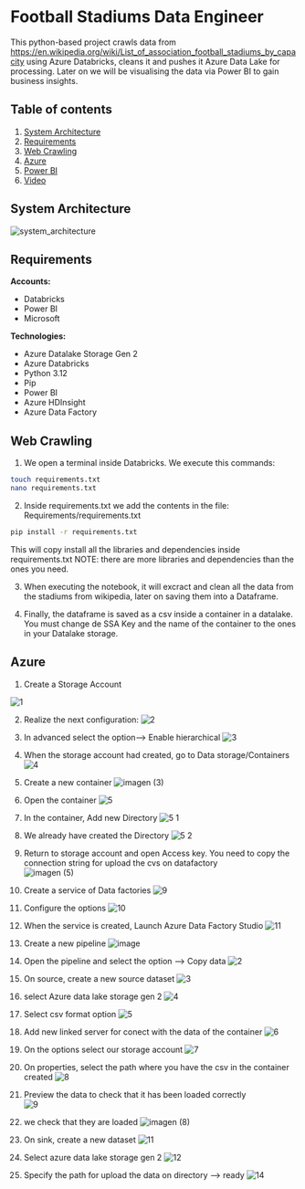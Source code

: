 
# Football Stadiums Data Engineer

This python-based project crawls data from https://en.wikipedia.org/wiki/List_of_association_football_stadiums_by_capacity using Azure Databricks, cleans it and pushes it Azure Data Lake for processing. Later on we will be visualising the data via Power BI to gain business insights.

## Table of contents

1. [System Architecture](#system-architecture)
2. [Requirements](#requirements)
3. [Web Crawling](#web-crawling)
6. [Azure](#azure)
7. [Power BI](#power-bi)
8. [Video](#video)

## System Architecture
![system_architecture](https://github.com/user-attachments/assets/7afa1916-d20e-4151-9be5-95840d77fa98)

## Requirements
**Accounts:**
  - Databricks
  - Power BI
  - Microsoft

**Technologies:**
  - Azure Datalake Storage Gen 2
  - Azure Databricks
  - Python 3.12
  - Pip
  - Power BI
  - Azure HDInsight
  - Azure Data Factory

## Web Crawling
1. We open a terminal inside Databricks. We execute this commands: 
```bash
touch requirements.txt
nano requirements.txt
```
2. Inside requirements.txt we add the contents in the file: Requirements/requirements.txt
```bash
pip install -r requirements.txt
```
This will copy install all the libraries and dependencies inside requirements.txt
NOTE: there are more libraries and dependencies than the ones you need.

3. When executing the notebook, it will excract and clean all the data from the stadiums from wikipedia, later on saving them into a Dataframe.

4. Finally, the dataframe is saved as a csv inside a container in a datalake. You must change de SSA Key and the name of the container to the ones in your Datalake storage.

## Azure
1. Create a Storage Account

![1](https://github.com/user-attachments/assets/c0f3bec2-4b82-432f-9d4d-64e8bdb9b706)

2. Realize the next configuration:
![2](https://github.com/user-attachments/assets/1becd5e9-4e24-48b1-8c32-24008f430603)

3. In advanced select the option--> Enable hierarchical
![3](https://github.com/user-attachments/assets/55fd5bde-bbd3-4353-bd79-1f23f28345a8)

4. When the storage account had created, go to Data storage/Containers
![4](https://github.com/user-attachments/assets/e3d503d0-bbf7-4511-93b7-4aa97d303282)

5. Create a new container
![imagen (3)](https://github.com/user-attachments/assets/cfa23ab8-9197-40e4-ad9d-73e188657c4f)

6. Open the container
![5](https://github.com/user-attachments/assets/284616c5-a09d-43de-99ee-482007e00422)

7. In the container, Add new Directory
![5 1](https://github.com/user-attachments/assets/5734586e-c132-4010-a409-127bbfd6a2ad)

8. We already have created the Directory
![5 2](https://github.com/user-attachments/assets/15fe9b07-41c5-4e76-a139-42c5a0e28e3c)

9. Return to storage account and open Access key. You need to copy the connection string for upload the cvs on datafactory   
![imagen (5)](https://github.com/user-attachments/assets/35e5afcd-a3db-4584-9336-7edcd5402513)

10. Create a service of Data factories
![9](https://github.com/user-attachments/assets/136ee279-ab95-401f-8ea1-31890bd65904)

11. Configure the options 
![10](https://github.com/user-attachments/assets/fb02bb7f-fb3a-4a6a-8ff2-246b619eabcf)

12. When the service is created, Launch Azure Data Factory Studio 
![11](https://github.com/user-attachments/assets/2bd7ecc4-c319-480d-92b2-e4e38d108dc4)

13. Create a new pipeline
![image](https://github.com/user-attachments/assets/78fd6b95-e753-4c96-abe7-c3972042dd1e)

14. Open the pipeline and select the option --> Copy data
![2](https://github.com/user-attachments/assets/637c576b-c79d-4d2b-9ec5-94bba46bf843)

15. On source, create a new source dataset
![3](https://github.com/user-attachments/assets/c666e650-db0c-4654-927f-78edac8ff33f)

16. select Azure data lake storage gen 2
![4](https://github.com/user-attachments/assets/395bc48e-35b5-4633-ac72-64cfa2c6e207)

17. Select csv format option 
![5](https://github.com/user-attachments/assets/4d0b490e-0e04-4f9f-87d6-9be66a7d33b1)

18. Add new linked server for conect with the data of the container
![6](https://github.com/user-attachments/assets/951c20e0-f9b1-4e97-b0dc-80d6985c0a92)

19. On the options select our storage account 
![7](https://github.com/user-attachments/assets/36a52843-3af1-4319-9aac-0c2cf0cf5bcf)

20. On properties, select the path where you have the csv in the container created 
![8](https://github.com/user-attachments/assets/de5f87ec-6e8d-4750-abd1-1adefca4b4b1)

21. Preview the data to check that it has been loaded correctly  
![9](https://github.com/user-attachments/assets/399fd52f-4f7b-49e3-afd9-2a2064eafd03)

22. we check that they are loaded 
![imagen (8)](https://github.com/user-attachments/assets/88bb6f0c-e425-48f7-a8d2-160a7878e9b6)

23. On sink, create a new dataset 
![11](https://github.com/user-attachments/assets/b4bd5658-085b-468e-bb24-d7ad2335b99e)

24. Select azure data lake storage gen 2
![12](https://github.com/user-attachments/assets/12f2721f-64ee-4441-8112-44faef79bba6)

25. Specify the path for upload the data on directory --> ready 
![14](https://github.com/user-attachments/assets/4640942f-9b86-4489-a06f-a5567c2c167e)




